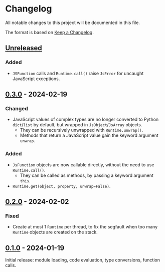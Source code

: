 # Changelog
All notable changes to this project will be documented in this file.

The format is based on [Keep a Changelog](https://keepachangelog.com/en/1.0.0/).

## [Unreleased]
### Added
- `JSFunction` calls and `Runtime.call()` raise `JsError` for uncaught JavaScript exceptions.

## [0.3.0] - 2024-02-19
### Changed
- JavaScript values of complex types are no longer converted to Python `dict`/`list` by default, but wrapped in `JsObject`/`JsArray` objects.
    - They can be recursively unwrapped with `Runtime.unwrap()`.
    - Methods that return a JavaScript value gain the keyword argument `unwrap`.

### Added
- `JsFunction` objects are now callable directly, without the need to use `Runtime.call()`.
    - They can be called as methods, by passing a keyword argument `this`.
- `Runtime.get(object, property, unwrap=False)`.

## [0.2.0] - 2024-02-02
### Fixed
- Create at most 1 `Runtime` per thread, to fix the segfault when too many `Runtime` objects are created on the stack.

## [0.1.0] - 2024-01-19
Initial release: module loading, code evaluation, type conversions, function calls.

[Unreleased]: https://github.com/ubolonton/denopy/compare/v0.3.0...HEAD
[0.3.0]: https://github.com/ubolonton/denopy/compare/v0.2.0...v0.3.0
[0.2.0]: https://github.com/ubolonton/denopy/compare/v0.1.0...v0.2.0
[0.1.0]: https://github.com/ubolonton/denopy/compare/6d975ef1...v0.1.0
